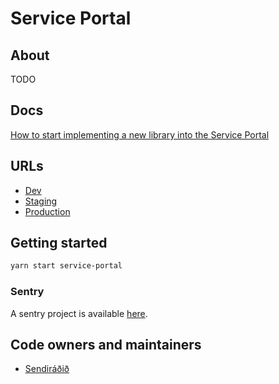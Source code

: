 # Service Portal

## About

TODO

## Docs

[How to start implementing a new library into the Service Portal](../../libs/service-portal/core/README.md)

## URLs

- [Dev](https://beta.dev01.devland.is/minarsidur)
- [Staging](https://beta.staging01.devland.is/minarsidur)
- [Production](https://island.is/minarsidur)

## Getting started

```bash
yarn start service-portal
```

### Sentry

A sentry project is available [here](https://sentry.io/organizations/island_is/issues/?project=5501494).

## Code owners and maintainers

- [Sendiráðið](https://github.com/orgs/island-is/teams/sendiradid/members)
